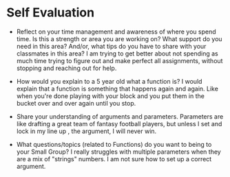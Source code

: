# Self Evaluation

- Reflect on your time management and awareness of where you spend time. Is this a strength or area you are working on? What support do you need in this area? And/or, what tips do you have to share with your classmates in this area?
    I am trying to get better about not spending as much time trying to figure out
    and make perfect all assignments, without stopping and reaching out for help.

- How would you explain to a 5 year old what a function is?
    I would explain that a function is something that happens again and again. Like when you're done playing with your block and you put them in the bucket over and over again until you stop.

- Share your understanding of arguments and parameters.
    Parameters are like drafting a great team of fantasy football players, but unless I set and lock in my line up , the argument, I will never win.

- What questions/topics (related to Functions) do you want to being to your Small Group?
    I really struggles with multiple parameters when they are a mix of "strings" numbers.  I am not sure how to set up a correct argument.
